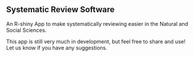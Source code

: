 ## Systematic Review Software

An R-shiny App to make systematically reviewing easier in the Natural and Social Sciences. 


This app is still very much in development, but feel free to share and use! Let us know if you have any suggestions. 
